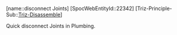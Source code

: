 ﻿---
type: TrizExample
aliases:
- disconnect Joints
license: CC BY-SA 4.0
copyright: https://github.com/SpocWeb
IsDeleted: false
IsReadOnly: false
Confidential: public
tags: 
- Triz/Principle/Example
---
[name::disconnect Joints]
[SpocWebEntityId::22342]
[Triz-Principle-Sub::[Triz-Disassemble](tech/Triz/Sub/Triz-Disassemble.md)]

Quick disconnect Joints in Plumbing.